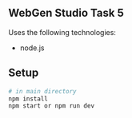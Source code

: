 ## WebGen Studio Task 5

Uses the following technologies:

- node.js

## Setup

```sh
# in main directory
npm install
npm start or npm run dev
```
